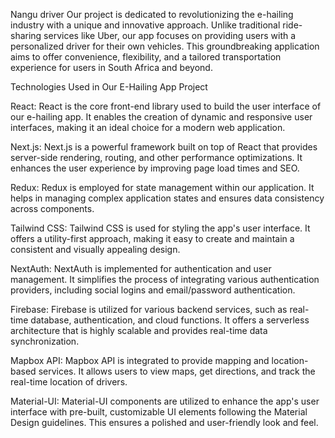 Nangu driver
Our project is dedicated to revolutionizing the e-hailing industry with a unique and innovative approach. Unlike traditional ride-sharing services like Uber, our app focuses on providing users with a personalized driver for their own vehicles. This groundbreaking application aims to offer convenience, flexibility, and a tailored transportation experience for users in South Africa and beyond.

Technologies Used in Our E-Hailing App Project

React: React is the core front-end library used to build the user interface of our e-hailing app. It enables the creation of dynamic and responsive user interfaces, making it an ideal choice for a modern web application.

Next.js: Next.js is a powerful framework built on top of React that provides server-side rendering, routing, and other performance optimizations. It enhances the user experience by improving page load times and SEO.

Redux: Redux is employed for state management within our application. It helps in managing complex application states and ensures data consistency across components.

Tailwind CSS: Tailwind CSS is used for styling the app's user interface. It offers a utility-first approach, making it easy to create and maintain a consistent and visually appealing design.

NextAuth: NextAuth is implemented for authentication and user management. It simplifies the process of integrating various authentication providers, including social logins and email/password authentication.

Firebase: Firebase is utilized for various backend services, such as real-time database, authentication, and cloud functions. It offers a serverless architecture that is highly scalable and provides real-time data synchronization.

Mapbox API: Mapbox API is integrated to provide mapping and location-based services. It allows users to view maps, get directions, and track the real-time location of drivers.

Material-UI: Material-UI components are utilized to enhance the app's user interface with pre-built, customizable UI elements following the Material Design guidelines. This ensures a polished and user-friendly look and feel.
